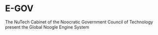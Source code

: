 # E-GOV
The NuTech Cabinet of the Noocratic Government Council of Technology present the Global Noogle Engine System

